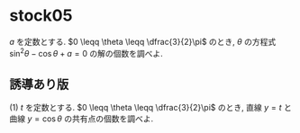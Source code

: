# stock05

$a$ を定数とする. $0 \leqq \theta \leqq \dfrac{3}{2}\pi$ のとき, $\theta$ の方程式 $\sin^2 \theta - \cos \theta +a=0$ の解の個数を調べよ.

## 誘導あり版

(1) $t$ を定数とする. $0 \leqq \theta \leqq \dfrac{3}{2}\pi$ のとき, 直線 $y=t$ と 曲線 $y=\cos\theta$ の共有点の個数を調べよ.

